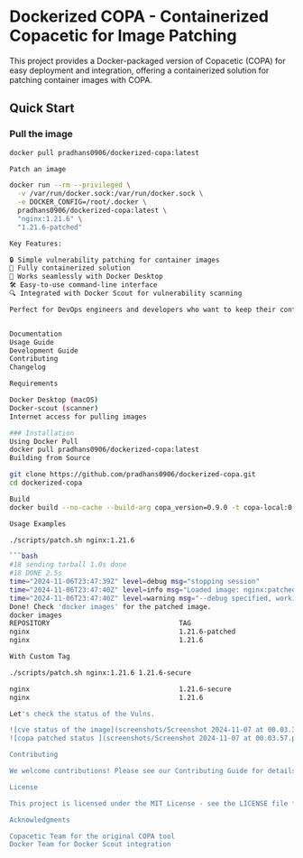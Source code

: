 # Dockerized COPA - Containerized Copacetic for Image Patching

This project provides a Docker-packaged version of Copacetic (COPA) for easy deployment and integration, offering a containerized solution for patching container images with COPA.

## Quick Start

### Pull the image
```bash
docker pull pradhans0906/dockerized-copa:latest

Patch an image

docker run --rm --privileged \
  -v /var/run/docker.sock:/var/run/docker.sock \
  -e DOCKER_CONFIG=/root/.docker \
  pradhans0906/dockerized-copa:latest \
  "nginx:1.21.6" \
  "1.21.6-patched"

Key Features:

🔒 Simple vulnerability patching for container images
🐳 Fully containerized solution
🔄 Works seamlessly with Docker Desktop
🛠️ Easy-to-use command-line interface
🔍 Integrated with Docker Scout for vulnerability scanning

Perfect for DevOps engineers and developers who want to keep their container images secure without disrupting their existing workflows. Built for macOS users, compatible with Docker Desktop.


Documentation
Usage Guide
Development Guide
Contributing
Changelog

Requirements

Docker Desktop (macOS)
Docker-scout (scanner)
Internet access for pulling images

### Installation
Using Docker Pull
docker pull pradhans0906/dockerized-copa:latest
Building from Source

git clone https://github.com/pradhans0906/dockerized-copa.git
cd dockerized-copa

Build
docker build --no-cache --build-arg copa_version=0.9.0 -t copa-local:0.9.0 .

Usage Examples

./scripts/patch.sh nginx:1.21.6

```bash
#18 sending tarball 1.0s done
#18 DONE 2.5s
time="2024-11-06T23:47:39Z" level=debug msg="stopping session"
time="2024-11-06T23:47:40Z" level=info msg="Loaded image: nginx:patched"
time="2024-11-06T23:47:40Z" level=warning msg="--debug specified, working folder at /tmp/copa-3235261740 needs to be manually cleaned up"
Done! Check 'docker images' for the patched image.
docker images
REPOSITORY                                TAG                                                                           IMAGE ID       CREATED         SIZE
nginx                                     1.21.6-patched                                                                8945b370ac89   2 years ago     307MB
nginx                                     1.21.6                                                                        2bcabc23b454   2 years ago     418MB

With Custom Tag

./scripts/patch.sh nginx:1.21.6 1.21.6-secure

nginx                                     1.21.6-secure                                                                 a87859d4a2d2   2 years ago      307MB
nginx                                     1.21.6                                                                        2bcabc23b454   2 years ago      418MB

Let's check the status of the Vulns.

![cve status of the image](screenshots/Screenshot 2024-11-07 at 00.03.34.png)
![copa patched status ](screenshots/Screenshot 2024-11-07 at 00.03.57.png)

Contributing

We welcome contributions! Please see our Contributing Guide for details.

License

This project is licensed under the MIT License - see the LICENSE file for details.

Acknowledgments

Copacetic Team for the original COPA tool
Docker Team for Docker Scout integration



